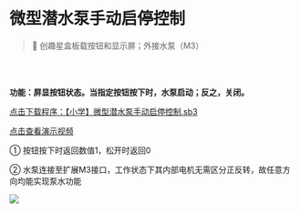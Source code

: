 # 微型潜水泵手动启停控制

> 🧰  创趣星盒板载按钮和显示屏；外接水泵（M3）

<br>
<br>

**功能：屏显按钮状态。当指定按钮按下时，水泵启动；反之，关闭。**

<a href="/tutorial/starbox_sj/sb3/【小学】微型潜水泵手动启停控制.sb3">点击下载程序：【小学】微型潜水泵手动启停控制.sb3</a>

<a href="https://www.bilibili.com/video/BV1YSvczhEt8/?vd_source=d34a80bae9d64a0c5a0716bd47877802" target="_blank">点击查看演示视频</a>

① 按钮按下时返回数值1，松开时返回0

② 水泵连接至扩展M3接口，工作状态下其内部电机无需区分正反转，故任意方向均能实现泵水功能

<img src="/images/docimg/Snipaste_2025-08-25_10-10-49.png" >

